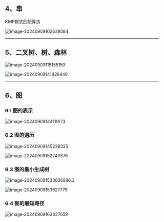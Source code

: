 ## 4、串

KMP模式匹配算法

![image-20240909102628084](img/image-20240909102628084.png)

---------------------------------------------------------------

## 5、二叉树、树、森林

![image-20240909115155150](img/image-20240909115155150.png)

![image-20240909141428449](img/image-20240909141428449.png)

-------------------------------------------------------

## 6、图

### 6.1 图的表示

![image-20240909144119173](img/image-20240909144119173.png)

### 6.2 图的遍历

![image-20240909145238025](img/image-20240909145238025.png)

![image-20240909152240876](img/image-20240909152240876.png)

### 6.3 图的最小生成树

![image-20240909153303698](img/image-20240909153303698.png)6.3

![image-20240909153627775](img/image-20240909153627775.png)

### 6.4 图的最短路径

![image-20240909163427659](img/image-20240909163427659.png)